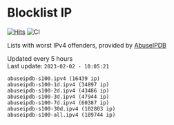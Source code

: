 # Blocklist IP

[![Hits](https://hits.seeyoufarm.com/api/count/incr/badge.svg?url=https%3A%2F%2Fgithub.com%2Fborestad%2Fblocklist-ip%2F&count_bg=%2379C83D&title_bg=%23555555&icon=&icon_color=%23E7E7E7&title=hits&edge_flat=false)](https://hits.seeyoufarm.com)  ![CI](https://img.shields.io/github/workflow/status/borestad/blocklist-ip/CI?style=flat-square)

Lists with worst IPv4 offenders, provided by [AbuseIPDB](https://www.abuseipdb.com/)

<!-- FOOTER-PLACEHOLDER -->
Updated every 5 hours<br>
Last update: `2023-02-02 - 10:05:21`
```
abuseipdb-s100.ipv4 (16439 ip)
abuseipdb-s100-1d.ipv4 (34897 ip)
abuseipdb-s100-2d.ipv4 (43486 ip)
abuseipdb-s100-3d.ipv4 (47944 ip)
abuseipdb-s100-7d.ipv4 (60387 ip)
abuseipdb-s100-30d.ipv4 (102803 ip)
abuseipdb-s100-all.ipv4 (189744 ip)
```
